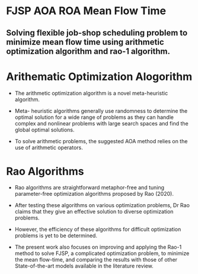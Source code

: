 # FJSP AOA ROA Mean Flow Time

<h2>Solving flexible job-shop scheduling problem to minimize mean flow time using arithmetic optimization algorithm and rao-1 algorithm.</h2>

# Arithematic Optimization Alogorithm

- The arithmetic optimization algorithm is a novel meta-heuristic algorithm.

-   Meta- heuristic algorithms generally use randomness to determine the optimal solution for a wide range of problems as they can handle complex and nonlinear problems with large search spaces and find the global optimal solutions. 

- To solve arithmetic problems, the suggested AOA method relies on the use of arithmetic operators.

# Rao Algorithms

- Rao algorithms are straightforward metaphor-free and tuning parameter-free optimization algorithms proposed by Rao (2020).
  
- After testing these algorithms on various optimization problems, Dr Rao claims that they give an effective solution to diverse optimization problems.
  
- However, the efficiency of these algorithms for difficult optimization problems is yet to be determined.
  
- The present work also focuses on improving and applying the Rao-1 method to solve FJSP, a complicated optimization problem, to minimize the mean flow-time, and comparing the results with those of other State-of-the-art models available in the literature review.
